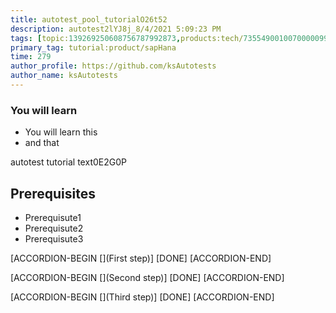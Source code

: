 ```yaml
---
title: autotest_pool_tutorialO26t52
description: autotest2lYJ8j_8/4/2021 5:09:23 PM
tags: [topic:139269250608756787992873,products:tech/73554900100700000996,tutorial:experience/advanced]
primary_tag: tutorial:product/sapHana
time: 279
author_profile: https://github.com/ksAutotests
author_name: ksAutotests
---
```

### You will learn
- You will learn this
- and that

autotest tutorial text0E2G0P

## Prerequisites
- Prerequisute1
- Prerequisute2
- Prerequisute3

[ACCORDION-BEGIN [](First step)]
[DONE]
[ACCORDION-END]

[ACCORDION-BEGIN [](Second step)]
[DONE]
[ACCORDION-END]

[ACCORDION-BEGIN [](Third step)]
[DONE]
[ACCORDION-END]


